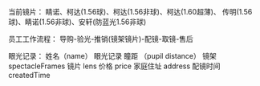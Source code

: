 
当前镜片：
睛诺、柯达(1.56球)、柯达(1.56非球)、柯达(1.60超薄)、
传明(1.56球)、睛诺(1.56非球)、安轩(防蓝光1.56非球)

员工工作流程：
导购-验光-推销(镜架镜片)-配镜-取镜-售后

眼光记录：
姓名（name）
眼光记录 
瞳距 （pupil distance）
镜架 spectacleFrames
镜片 lens
价格 price
家庭住址 address
配镜时间createdTime